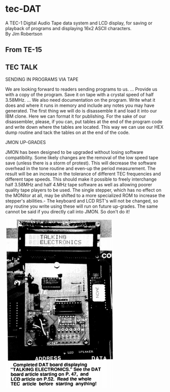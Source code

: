 # tec-DAT
A TEC-1 Digital Audio Tape data system and LCD display, for saving or playback of programs and displaying 16x2 ASCII characters.  
By Jim Robertson

## From TE-15

## TEC TALK
SENDING IN PROGRAMS VIA TAPE 

We are looking forward to readers sending programs to us. ... Provide us with a copy of the program. Save it on tape with a crystal speed of half 3.58MHz. ... We also need documentation on the program. Write what it does and where it runs in memory and include any notes you may have generated. The first thing we will do is disassemble it and load it into our IBM clone. Here we can format it for publishing. For the sake of our disassembler, please, if you can, put tables at the end of the program code and write down where the tables are located. This way we can use our HEX dump routine and tack the tables on at the end of the code.

JMON UP-GRADES

JMON has been designed to be upgraded without losing software compatibility. Some likely changes are the removal of the low speed tape save (unless there is a storm of protest). This will decrease the software overhead in the tone routine and even-up the period measurement. The result will be an increase in the tolerance of different TEC frequencies and different tape speeds. This should make it possible to freely interchange half 3.58MHz and half 4.MHz tape software as well as allowing poorer quality tape players to be used. The single stepper, which has no effect on the MONitor at all, may be shifted to a more specialized ROM to increase the stepper's abilities.-
The keyboard and LCD RST's will not be changed, so any routine you write using these will run on future up-grades. The same cannot be said if you directly call into JMON. So don't do it! 

![](https://github.com/SteveJustin1963/tec-DAT/blob/master/dat-15-17.png)
